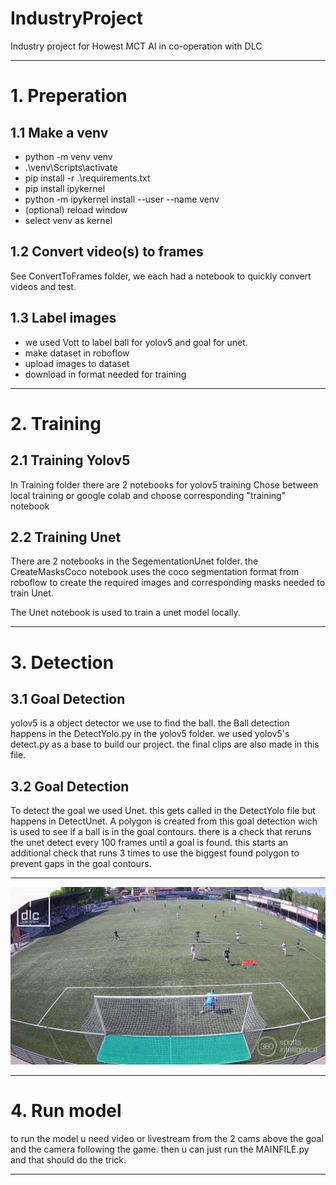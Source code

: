 # IndustryProject
Industry project for Howest MCT AI in co-operation with DLC

---

# 1. Preperation

## 1.1 Make a venv
- python -m venv venv
- .\venv\Scripts\activate
- pip install -r .\requirements.txt
- pip install ipykernel
- python -m ipykernel install --user --name venv
- (optional) reload window
- select venv as kernel

## 1.2 Convert video(s) to frames
See ConvertToFrames folder, 
we each had a notebook to quickly convert videos and test.

## 1.3 Label images
- we used Vott to label ball for yolov5 and goal for unet.
- make dataset in roboflow
- upload images to dataset
- download in format needed for training

---

# 2. Training

## 2.1 Training Yolov5

In Training folder there are 2 notebooks for yolov5 training
Chose between local training or google colab and choose corresponding "training" notebook

## 2.2 Training Unet

There are 2 notebooks in the SegementationUnet folder.
the CreateMasksCoco notebook uses the coco segmentation format from roboflow to create the required images and corresponding masks needed to train Unet.

The Unet notebook is used to train a unet model locally.

---

# 3. Detection

## 3.1 Goal Detection
yolov5 is a object detector we use to find the ball.
the Ball detection happens in the DetectYolo.py in the yolov5 folder.
we used yolov5's detect.py as a base to build our project.
the final clips are also made in this file.


## 3.2 Goal Detection

To detect the goal we used Unet.
this gets called in the DetectYolo file but happens in DetectUnet.
A polygon is created from this goal detection wich is used to see if a ball is in the goal contours. 
there is a check that reruns the unet detect every 100 frames until a goal is found.
this starts an additional check that runs 3 times to use the biggest found polygon to prevent gaps in the goal contours.

---

![Image of Detection](img\AiShowcase.jpg?raw=true "AiShowcase")

---
# 4. Run model
to run the model u need video or livestream from the 2 cams above the goal and the camera following the game.
then u can just run the MAINFILE.py and that should do the trick.

---